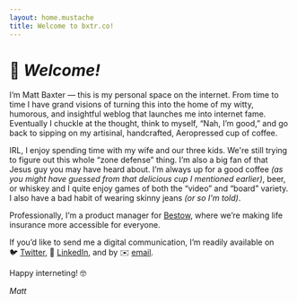 ```yaml
---
layout: home.mustache
title: Welcome to bxtr.co!
---
```

# 👋 _Welcome!_

I’m Matt Baxter — this is my personal space on the internet. From time to time I have grand visions of turning this into the home of my witty, humorous, and insightful weblog that launches me into internet fame. Eventually I chuckle at the thought, think to myself, “Nah, I’m good,” and go back to sipping on my artisinal, handcrafted, Aeropressed cup of coffee.

IRL, I enjoy spending time with my wife and our three kids. We're still trying to figure out this whole “zone defense” thing. I’m also a big fan of that Jesus guy you may have heard about. I’m always up for a good coffee _(as you might have guessed from that delicious cup I mentioned earlier)_, beer, or whiskey and I quite enjoy games of both the “video” and “board” variety. I also have a bad habit of wearing skinny jeans _(or so I'm told)_.

Professionally, I’m a product manager for [Bestow](https://hellobestow.com/ "Bestow"), where we’re making life insurance more accessible for everyone.

If you’d like to send me a digital communication, I’m readily available on <span style="white-space: nowrap;">🐦 [Twitter](https://www.twitter.com/mbxtr "@mbxtr on Twitter"), <span style="white-space: nowrap;">💼 [LinkedIn](http://www.linkedin.com/in/mbxtr/en)</span>, and by <span style="white-space: nowrap;">✉️ [email](mailto:matt.baxter@gmail.com)</span>.

Happy interneting! 🤓

_Matt_
